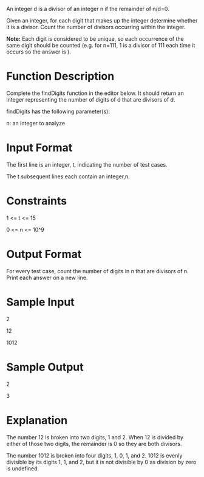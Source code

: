 An integer d is a divisor of an integer n if the remainder of n/d=0.

Given an integer, for each digit that makes up the integer determine whether it is a divisor. Count the number of divisors occurring within the integer.

<b>Note:</b> Each digit is considered to be unique, so each occurrence of the same digit should be counted (e.g. for n=111, 1 is a divisor of 111 each time it occurs so the answer is ).

<h1>Function Description</h1>

Complete the findDigits function in the editor below. It should return an integer representing the number of digits of d that are divisors of d.

findDigits has the following parameter(s):

n: an integer to analyze
<h1>Input Format</h1>

The first line is an integer, t, indicating the number of test cases.

The t subsequent lines each contain an integer,n.

<h1>Constraints</h1>

1 <= t <= 15

0 <= n <= 10^9

<h1>Output Format</h1>

For every test case, count the number of digits in n that are divisors of n. Print each answer on a new line.

<h1>Sample Input</h1>

2

12

1012
<h1>Sample Output</h1>

2

3

<h1>Explanation</h1>

The number 12 is broken into two digits, 1 and 2. When 12 is divided by either of those two digits, the remainder is 0 so they are both divisors.

The number 1012  is broken into four digits, 1, 0, 1, and 2. 1012 is evenly divisible by its digits 1, 1, and 2, but it is not divisible by 0 as division by zero is undefined.
